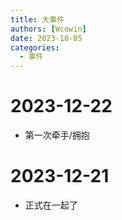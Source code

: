 ```yaml
---
title: 大事件
authors: [Wcowin]
date: 2023-10-05
categories:
  - 事件
---
```

## <h1 id="01" name="01"><strong>2023-12-22</strong></h1>
* 第一次牵手/拥抱
 
## <h1 id="01" name="01"><strong>2023-12-21</strong></h1>

* 正式在一起了